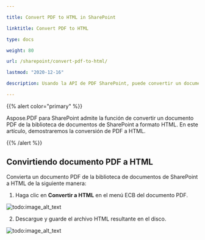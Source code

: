 ```yaml
---

title: Convert PDF to HTML in SharePoint

linktitle: Convert PDF to HTML

type: docs

weight: 80

url: /sharepoint/convert-pdf-to-html/

lastmod: "2020-12-16"

description: Usando la API de PDF SharePoint, puede convertir un documento PDF de la biblioteca de documentos de SharePoint a formato HTML.

---
```




{{% alert color="primary" %}}



Aspose.PDF para SharePoint admite la función de convertir un documento PDF de la biblioteca de documentos de SharePoint a formato HTML. En este artículo, demostraremos la conversión de PDF a HTML.



{{% /alert %}}



## **Convirtiendo documento PDF a HTML**



Convierta un documento PDF de la biblioteca de documentos de SharePoint a HTML de la siguiente manera:



1. Haga clic en **Convertir a HTML** en el menú ECB del documento PDF.



![todo:image_alt_text](convert-pdf-to-html_1.png)



2. Descargue y guarde el archivo HTML resultante en el disco.



![todo:image_alt_text](convert-pdf-to-html_2.png)